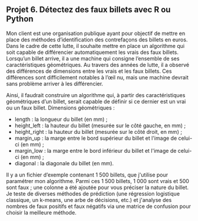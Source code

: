 ## Projet 6. Détectez des faux billets avec R ou Python

Mon client est une organisation publique ayant pour objectif de mettre en place des méthodes d’identification des contrefaçons des billets en euros. Dans le cadre de cette lutte, il souhaite mettre en place un algorithme qui soit capable de différencier automatiquement les vrais des faux billets. Lorsqu’un billet arrive, il a une machine qui consigne l’ensemble de ses caractéristiques géométriques. Au travers des années de lutte, il a observé des différences de dimensions entre les vrais et les faux billets. Ces différences sont difficilement notables à l’œil nu, mais une machine devrait sans problème arriver à les différencier.

Ainsi, il faudrait construire un algorithme qui, à partir des caractéristiques géométriques d’un billet, serait capable de définir si ce dernier est un vrai ou un faux billet. Dimensions géométriques :
* length : la longueur du billet (en mm) ;
* height_left : la hauteur du billet (mesurée sur le côté gauche, en mm) ;
* height_right : la hauteur du billet (mesurée sur le côté droit, en mm) ;
* margin_up : la marge entre le bord supérieur du billet et l'image de celui-ci (en mm) ;
* margin_low : la marge entre le bord inférieur du billet et l'image de celui-ci (en mm) ;
* diagonal : la diagonale du billet (en mm).

Il y a un fichier d’exemple contenant 1 500 billets, que j'utilise pour paramétrer mon algorithme. Parmi ces 1 500 billets, 1 000 sont vrais et 500 sont faux ; une colonne a été ajoutée pour vous préciser la nature du billet. Je teste de diverses méthodes de prédiction (une régression logistique classique, un k-means, une arbe de décisions, etc.) et j'analyse des nombres de faux positifs et faux négatifs via une matrice de confusion pour choisir la meilleure méthode.
